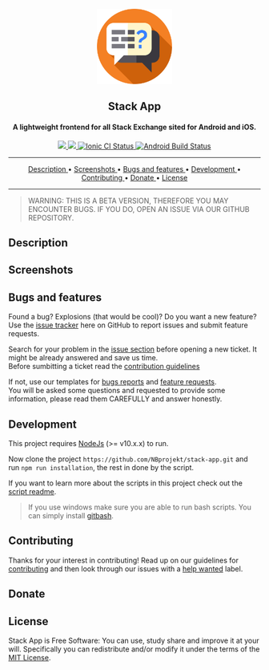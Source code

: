<p align="center">
  <a href="https://github.com/nbprojekt/stack-app">
    <img src="./resources/icon.png" width="150">
  </a>
</p> 

<h2 align="center"> <b> Stack App </b> </h2>
<h4 align="center"> A lightweight frontend for all Stack Exchange sited for Android and iOS. </h4>

[//]: # (Pipes)
<p align="center">
  <a href="https://github.com/nbprojekt/stack-app/releases/latest" alt="App Version">
    <img src="https://img.shields.io/badge/dynamic/json?color=informational&label=version&query=tag_name&url=https%3A%2F%2Fapi.github.com%2Frepos%2Fnbprojekt%2Fstackapp%2Freleases%2Flatest">
  </a>
  
  <a href="https://dependabot.com">
    <img src="https://api.dependabot.com/badges/status?host=github&repo=NBprojekt/stack-app&identifier=217569259"  alt"Dependabot Status">
  </a>
  
  <a href="https://github.com/NBprojekt/stack-app/actions?query=workflow%3A%22Github+CI%22">
    <img src="https://github.com/nbprojekt/stack-app/workflows/Github%20CI/badge.svg" alt="Ionic CI Status">
  </a>
  
  <a href="https://github.com/NBprojekt/stack-app/actions?query=workflow%3A%22Android+Build%22">
    <img src="https://github.com/nbprojekt/stack-app/workflows/Android%20Build/badge.svg" alt="Android Build Status">
  </a>
</p>

<hr>

[//]: # ()
<p align="center">
  <a href="#description"> Description </a> &bull;
  <a href="#screenshots"> Screenshots </a> &bull;
  <a href="#bugs-and-features"> Bugs and features </a> &bull;
  <a href="#development"> Development </a> &bull;
  <a href="#contributing"> Contributing </a> &bull;
  <a href="#donate"> Donate </a> &bull;
  <a href="#license"> License </a>
</p>

<hr>

> WARNING: THIS IS A BETA VERSION, THEREFORE YOU MAY ENCOUNTER BUGS. IF YOU DO, OPEN AN ISSUE VIA OUR GITHUB REPOSITORY.

## Description

## Screenshots
 
## Bugs and features 
Found a bug? Explosions (that would be cool)? Do you want a new feature? Use the [issue tracker][1] here on GitHub to report issues and submit feature requests. 

Search for your problem in the [issue section][1] before opening a new ticket. It might be already answered and save us time.<br>
Before sumbitting a ticket read the [contribution guidelines][4]

If not, use our templates for [bugs reports][2] and [feature requests][3]. <br>
You will be asked some questions and requested to provide some information, please read them CAREFULLY and answer honestly.

## Development
This project requires [NodeJs][6] (>= v10.x.x) to run.

Now clone the project `https://github.com/NBprojekt/stack-app.git` and run `npm run installation`, the rest in done by the script.

If you want to learn more about the scripts in this project check out the [script readme][8].
> If you use windows make sure you are able to run bash scripts. You can simply install [gitbash][7].

## Contributing
Thanks for your interest in contributing! Read up on our guidelines for [contributing][4] and then look through our issues with a [help wanted][5] label.

## Donate

## License

Stack App is Free Software: You can use, study share and improve it at your will. Specifically you can redistribute and/or modify it under the terms of the [MIT License][9].

[//]: # (Links)
  [1]: https://github.com/nbprojekt/stack-app/issues
  [2]: https://github.com/NBprojekt/stack-app/issues/new?assignees=&labels=bug&template=bug-report.md&title=
  [3]: https://github.com/NBprojekt/stack-app/issues/new?assignees=&labels=enhancement&template=feature_request.md&title=
  [4]: https://github.com/NBprojekt/stack-app/blob/master/.github/CONTRIBUTING.md
  [5]: https://github.com/NBprojekt/stack-app/labels/help%20wanted
  [6]: https://nodejs.org/en/
  [7]: https://gitforwindows.org/
  [8]: https://github.com/NBprojekt/stack-app/blob/Feature-create-readme/scripts/README.md
  [9]: https://github.com/NBprojekt/stack-app/blob/master/LICENSE
